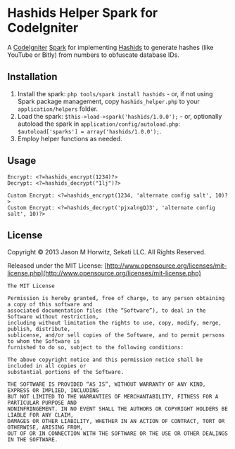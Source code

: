 
Hashids Helper Spark for CodeIgniter
============================

A [CodeIgniter](http://codeigniter.com) [Spark](http://getsparks.org/) for implementing [Hashids](http://www.hashids.org) to generate hashes (like YouTube or Bitly) from numbers to obfuscate database IDs.


Installation
-------------------------------------

1. Install the spark: `php tools/spark install hashids` - or, if not using Spark package management, copy `hashids_helper.php` to your `application/helpers` folder.
2. Load the spark: `$this->load->spark('hashids/1.0.0');` - or, optionally autoload the spark in `application/config/autoload.php`: `$autoload['sparks'] = array('hashids/1.0.0');`.
3. Employ helper functions as needed.


Usage
-------------------------------------

	Encrypt: <?=hashids_encrypt(1234)?>
	Decrypt: <?=hashids_decrypt("1lj")?>

	Custom Encrypt: <?=hashids_encrypt(1234, 'alternate config salt', 10)?>
	Custom Encrypt: <?=hashids_decrypt('pjxalngQJ3', 'alternate config salt', 10)?>


License
-------------------------------------

Copyright © 2013 Jason M Horwitz, Sekati LLC. All Rights Reserved.

Released under the MIT License: [http://www.opensource.org/licenses/mit-license.php](http://www.opensource.org/licenses/mit-license.php)

	The MIT License

	Permission is hereby granted, free of charge, to any person obtaining a copy of this software and
	associated documentation files (the “Software”), to deal in the Software without restriction,
	including without limitation the rights to use, copy, modify, merge, publish, distribute,
	sublicense, and/or sell copies of the Software, and to permit persons to whom the Software is
	furnished to do so, subject to the following conditions:

	The above copyright notice and this permission notice shall be included in all copies or
	substantial portions of the Software.

	THE SOFTWARE IS PROVIDED “AS IS”, WITHOUT WARRANTY OF ANY KIND, EXPRESS OR IMPLIED, INCLUDING
	BUT NOT LIMITED TO THE WARRANTIES OF MERCHANTABILITY, FITNESS FOR A PARTICULAR PURPOSE AND
	NONINFRINGEMENT. IN NO EVENT SHALL THE AUTHORS OR COPYRIGHT HOLDERS BE LIABLE FOR ANY CLAIM,
	DAMAGES OR OTHER LIABILITY, WHETHER IN AN ACTION OF CONTRACT, TORT OR OTHERWISE, ARISING FROM,
	OUT OF OR IN CONNECTION WITH THE SOFTWARE OR THE USE OR OTHER DEALINGS IN THE SOFTWARE.
